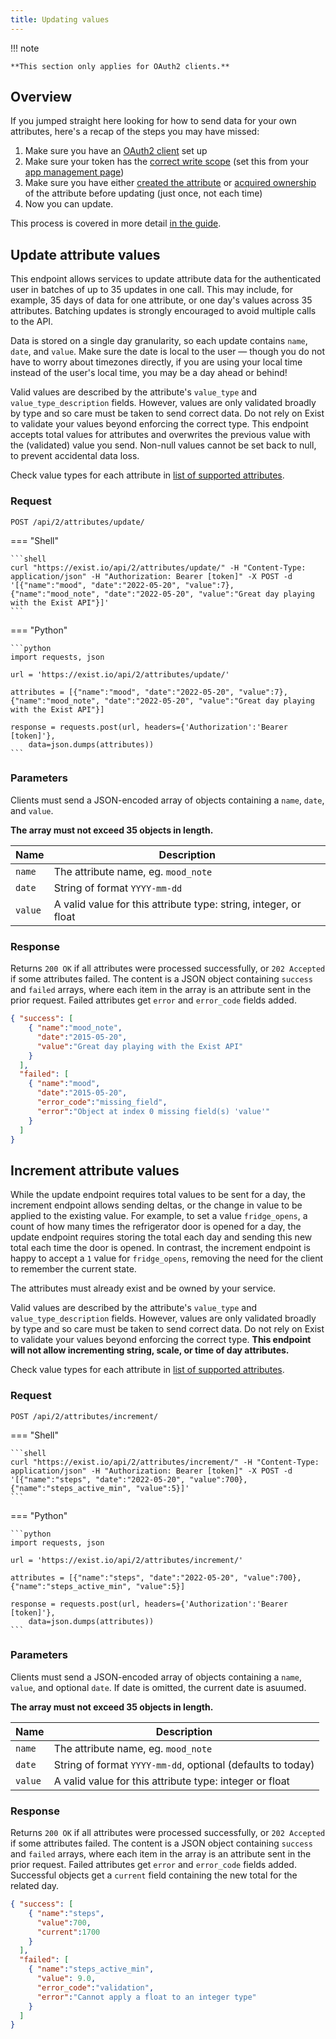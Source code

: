 ```yaml
---
title: Updating values
---
```



!!! note

    **This section only applies for OAuth2 clients.**

## Overview

If you jumped straight here looking for how to send data for your own attributes, here's a recap of the steps you may have missed:

1. Make sure you have an [OAuth2 client](/reference/authentication/oauth2/) set up
2. Make sure your token has the [correct write scope](/reference/authentication/oauth2/#scopes) (set this from your [app management page](https://exist.io/account/apps/))
3. Make sure you have either [created the attribute](/reference/attribute_ownership/#create-new-attributes) or [acquired ownership](/reference/attribute_ownership/#acquire-attributes) of the attribute before updating (just once, not each time)
4. Now you can update.

This process is covered in more detail [in the guide](/guide/write_client/).

## Update attribute values


This endpoint allows services to update attribute data for the authenticated user in batches of up to 35 updates in one call. This may include, for example, 35 days of data for one attribute, or one day's values across 35 attributes. Batching updates is strongly encouraged to avoid multiple calls to the API. 

Data is stored on a single day granularity, so each update contains `name`, `date`, and `value`. Make sure the date is local to the user — though you do not have to worry about timezones directly, if you are using your local time instead of the user's local time, you may be a day ahead or behind!

Valid values are described by the attribute's `value_type` and `value_type_description` fields. However, values are only validated broadly by type and so care must be taken to send correct data. Do not rely on Exist to validate your values beyond enforcing the correct type. This endpoint accepts total values for attributes and overwrites the previous value with the (validated) value you send. Non-null values cannot be set back to null, to prevent accidental data loss.

Check value types for each attribute in [list of supported attributes](#list-of-attributes).

### Request

`POST /api/2/attributes/update/`

=== "Shell"

    ```shell
    curl "https://exist.io/api/2/attributes/update/" -H "Content-Type: application/json" -H "Authorization: Bearer [token]" -X POST -d '[{"name":"mood", "date":"2022-05-20", "value":7}, {"name":"mood_note", "date":"2022-05-20", "value":"Great day playing with the Exist API"}]'
    ```

=== "Python"

    ```python
    import requests, json

    url = 'https://exist.io/api/2/attributes/update/'

    attributes = [{"name":"mood", "date":"2022-05-20", "value":7}, {"name":"mood_note", "date":"2022-05-20", "value":"Great day playing with the Exist API"}]

    response = requests.post(url, headers={'Authorization':'Bearer [token]'},
        data=json.dumps(attributes))
    ```


### Parameters

Clients must send a JSON-encoded array of objects containing a `name`, `date`, and `value`. 

**The array must not exceed 35 objects in length.**

Name  | Description
------|--------
`name` | The attribute name, eg. `mood_note`
`date` | String of format `YYYY-mm-dd`
`value` | A valid value for this attribute type: string, integer, or float


### Response

Returns `200 OK` if all attributes were processed successfully, or `202 Accepted` if some attributes failed. The content is a JSON object containing `success` and `failed` arrays, where each item in the array is an attribute sent in the prior request. Failed attributes get `error` and `error_code` fields added. 


```json
{ "success": [ 
    { "name":"mood_note",
      "date":"2015-05-20",
      "value":"Great day playing with the Exist API"
    }
  ],
  "failed": [
    { "name":"mood",
      "date":"2015-05-20",  
      "error_code":"missing_field",
      "error":"Object at index 0 missing field(s) 'value'"
    }
  ]
}
```

## Increment attribute values

While the update endpoint requires total values to be sent for a day, the increment endpoint allows sending deltas, or the change in value to be applied to the existing value. For example, to set a value `fridge_opens`, a count of how many times the refrigerator door is opened for a day, the update endpoint requires storing the total each day and sending this new total each time the door is opened. In contrast, the increment endpoint is happy to accept a `1` value for `fridge_opens`, removing the need for the client to remember the current state.

The attributes must already exist and be owned by your service.

Valid values are described by the attribute's `value_type` and `value_type_description` fields. However, values are only validated broadly by type and so care must be taken to send correct data. Do not rely on Exist to validate your values beyond enforcing the correct type. **This endpoint will not allow incrementing string, scale, or time of day attributes.**

Check value types for each attribute in [list of supported attributes](/reference/object_types/#list-of-attribute-templates).


### Request

`POST /api/2/attributes/increment/`

=== "Shell"

    ```shell
    curl "https://exist.io/api/2/attributes/increment/" -H "Content-Type: application/json" -H "Authorization: Bearer [token]" -X POST -d '[{"name":"steps", "date":"2022-05-20", "value":700}, {"name":"steps_active_min", "value":5}]'
    ```

=== "Python"

    ```python
    import requests, json

    url = 'https://exist.io/api/2/attributes/increment/'

    attributes = [{"name":"steps", "date":"2022-05-20", "value":700}, {"name":"steps_active_min", "value":5}]

    response = requests.post(url, headers={'Authorization':'Bearer [token]'},
        data=json.dumps(attributes))
    ```


### Parameters

Clients must send a JSON-encoded array of objects containing a `name`, `value`, and optional `date`. If date is omitted, the current date is asuumed. 

**The array must not exceed 35 objects in length.**

Name  | Description
------|--------
`name` | The attribute name, eg. `mood_note`
`date` | String of format `YYYY-mm-dd`, optional (defaults to today)
`value` | A valid value for this attribute type: integer or float


### Response

Returns `200 OK` if all attributes were processed successfully, or `202 Accepted` if some attributes failed. The content is a JSON object containing `success` and `failed` arrays, where each item in the array is an attribute sent in the prior request. Failed attributes get `error` and `error_code` fields added. Successful objects get a `current` field containing the new total for the related day.


```json
{ "success": [ 
    { "name":"steps",
      "value":700,
      "current":1700
    }
  ],
  "failed": [
    { "name":"steps_active_min",
      "value": 9.0,
      "error_code":"validation",
      "error":"Cannot apply a float to an integer type"
    }
  ]
}
```
